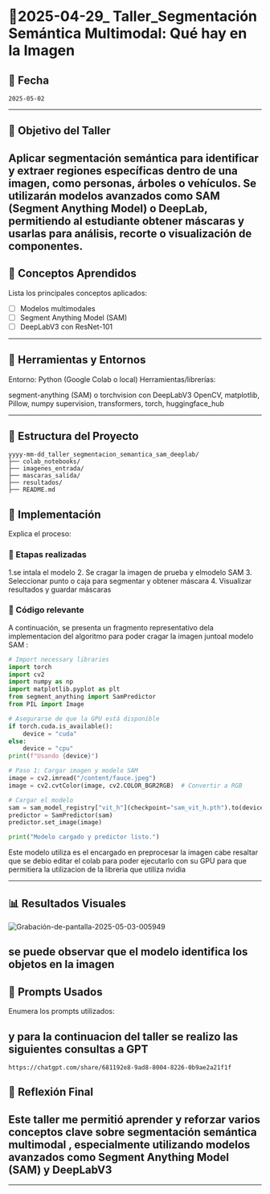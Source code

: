 
# 🧪2025-04-29_ Taller_Segmentación Semántica Multimodal: Qué hay en la Imagen


## 📅 Fecha
`2025-05-02` 

---

## 🎯 Objetivo del Taller

Aplicar segmentación semántica para identificar y extraer regiones específicas dentro de una imagen, como personas, árboles o vehículos. Se utilizarán modelos avanzados como SAM (Segment Anything Model) o DeepLab, permitiendo al estudiante obtener máscaras y usarlas para análisis, recorte o visualización de componentes.
  ---

## 🧠 Conceptos Aprendidos

Lista los principales conceptos aplicados:

- [ ] Modelos multimodales
- [ ] Segment Anything Model (SAM)
- [ ] DeepLabV3 con ResNet-101

---

## 🔧 Herramientas y Entornos

Entorno: Python (Google Colab o local)
Herramientas/librerías:

segment-anything (SAM) o torchvision con DeepLabV3
OpenCV, matplotlib, Pillow, numpy
supervision, transformers, torch, huggingface_hub


---


## 📁 Estructura del Proyecto

```
yyyy-mm-dd_taller_segmentacion_semantica_sam_deeplab/
├── colab_notebooks/
├── imagenes_entrada/
├── mascaras_salida/
├── resultados/
├── README.md
```




## 🧪 Implementación

Explica el proceso:

### 🔹 Etapas realizadas

1.se intala el modelo
2. Se cragar la imagen de prueba y elmodelo SAM
3. Seleccionar punto o caja para segmentar y obtener máscara
4. Visualizar resultados y guardar máscaras


### 🔹 Código relevante

A continuación, se presenta un fragmento representativo dela implementacion del algoritmo para poder cragar la imagen juntoal modelo SAM :

```python
# Import necessary libraries
import torch
import cv2
import numpy as np
import matplotlib.pyplot as plt
from segment_anything import SamPredictor
from PIL import Image

# Asegurarse de que la GPU está disponible
if torch.cuda.is_available():
    device = "cuda"
else:
    device = "cpu"
print(f"Usando {device}")

# Paso 1: Cargar imagen y modelo SAM
image = cv2.imread("/content/fauce.jpeg")
image = cv2.cvtColor(image, cv2.COLOR_BGR2RGB)  # Convertir a RGB

# Cargar el modelo
sam = sam_model_registry["vit_h"](checkpoint="sam_vit_h.pth").to(device)
predictor = SamPredictor(sam)
predictor.set_image(image)

print("Modelo cargado y predictor listo.")
```
Este modelo utiliza es el encargado en preprocesar la imagen cabe resaltar que se debio editar el colab para poder ejecutarlo con su GPU para que permitiera la utilizacion de la libreria que utiliza nvidia

---

## 📊 Resultados Visuales


![Grabación-de-pantalla-2025-05-03-005949](https://github.com/user-attachments/assets/97c3baff-248a-46f5-a5f6-0a48c1ca3149)

se puede observar que el modelo identifica los objetos en la imagen
---

## 🧩 Prompts Usados

Enumera los prompts utilizados:

## y para la continuacion del taller se realizo las siguientes consultas a GPT


```
https://chatgpt.com/share/681192e8-9ad8-8004-8226-0b9ae2a21f1f
```



## 💬 Reflexión Final

Este taller me permitió aprender y reforzar varios conceptos clave sobre segmentación semántica multimodal , especialmente utilizando modelos avanzados como Segment Anything Model (SAM) y DeepLabV3 
---


---


